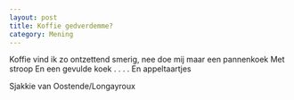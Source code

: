 ```yaml
---
layout: post
title: Koffie gedverdemme?
category: Mening
---
```

Koffie vind ik zo ontzettend smerig, nee doe mij maar een pannenkoek
Met stroop
En een gevulde koek
.
.
.
.
En appeltaartjes

Sjakkie van Oostende/Longayroux
